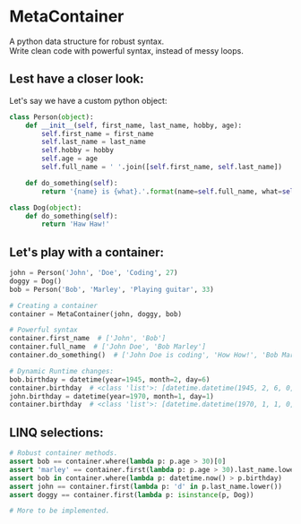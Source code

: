 # MetaContainer
A python data structure for robust syntax.<br>
Write clean code with powerful syntax, instead of messy loops.<br>

## Lest have a closer look:
Let's say we have a custom python object:
```python
class Person(object):
    def __init__(self, first_name, last_name, hobby, age):
        self.first_name = first_name
        self.last_name = last_name
        self.hobby = hobby
        self.age = age
        self.full_name = ' '.join([self.first_name, self.last_name])

    def do_something(self):
        return '{name} is {what}.'.format(name=self.full_name, what=self.hobby.lower())

class Dog(object):
    def do_something(self):
        return 'Haw Haw!'
```

## Let's play with a container:
```python
john = Person('John', 'Doe', 'Coding', 27)
doggy = Dog()
bob = Person('Bob', 'Marley', 'Playing guitar', 33)

# Creating a container
container = MetaContainer(john, doggy, bob)

# Powerful syntax
container.first_name  # ['John', 'Bob']
container.full_name  # ['John Doe', 'Bob Marley']
container.do_something()  # ['John Doe is coding', 'How How!', 'Bob Marley is playing guitar']

# Dynamic Runtime changes:
bob.birthday = datetime(year=1945, month=2, day=6)
container.birthday  # <class 'list'>: [datetime.datetime(1945, 2, 6, 0, 0)]
john.birthday = datetime(year=1970, month=1, day=1)
container.birthday  # <class 'list'>: [datetime.datetime(1970, 1, 1, 0, 0), datetime.datetime(1945, 2, 6, 0, 0)]
```

## LINQ selections:
```python
# Robust container methods.
assert bob == container.where(lambda p: p.age > 30)[0]
assert 'marley' == container.first(lambda p: p.age > 30).last_name.lower()
assert bob in container.where(lambda p: datetime.now() > p.birthday)
assert john == container.first(lambda p: 'd' in p.last_name.lower())
assert doggy == container.first(lambda p: isinstance(p, Dog))

# More to be implemented.
```
